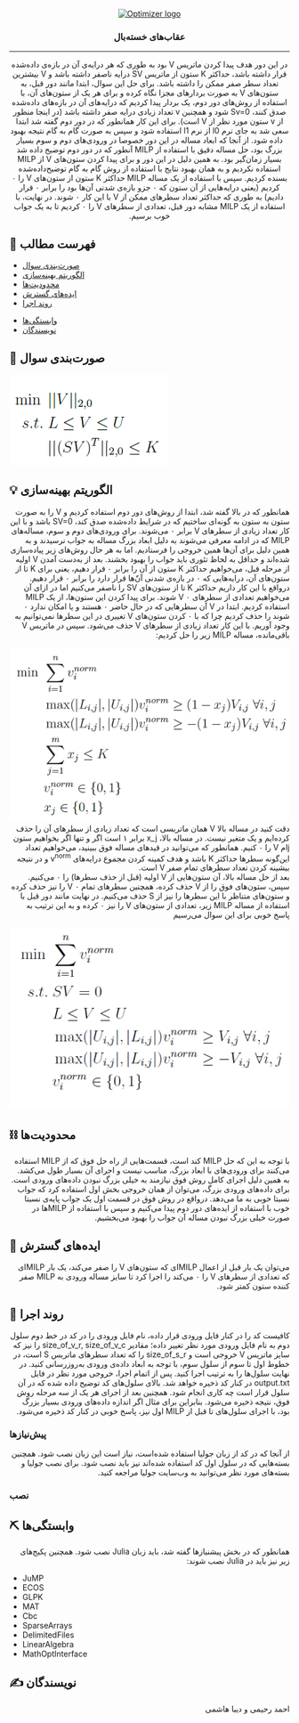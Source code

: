 <p align="center">
  <a href="" rel="noopener">
 <img src="http://optimizer.math.sharif.edu/wp-content/uploads/2021/02/optimizer.png" alt="Optimizer logo"></a>
</p>
<h3 align="center">عقاب‌های خسته‌بال</h3>

---

<div dir = "rtl">
<p align="center"> در این دور هدف پیدا کردن ماتریس V بود به طوری که هر درایه‌ی آن در بازه‌ی داده‌شده قرار داشته باشد، حداکثر K ستون از ماتریس SV درایه ناصفر داشته باشد و V بیشترین تعداد سطر صفر ممکن را داشته باشد. 
  برای حل این سوال، ابتدا مانند دور قبل، به ستون‌های V به صورت بردارهای مجزا نگاه کرده و برای هر یک از ستون‌های آن، با استفاده از روش‌های دور دوم، یک بردار پیدا کردیم که درایه‌های آن در بازه‌های داده‌شده صدق کنند، Sv=0 شود و همچنین v تعداد زیادی درایه صفر داشته باشد (در اینجا منظور از v ستون مورد نظر از V است). برای این کار همانطور که در دور دوم گفته شد ابتدا سعی شد به جای نرم l0 از نرم l1 استفاده شود و سپس به صورت گام به گام نتیجه بهبود داده شود. از آنجا که ابعاد مساله در این دور خصوصا در ورودی‌های دوم و سوم بسیار بزرگ بود، حل مساله دقیق با استفاده از MILP آنطور که در دور دوم توضیح داده شد بسیار زمان‌گیر بود. به همین دلیل در این دور و برای پیدا کردن ستون‌های V از MILP استفاده نکردیم و به همان بهبود نتایج با استفاده از روش گام به گام توضیح‌داده‌شده بسنده کردیم.  
  سپس با استفاده از یک مساله MILP حداکثر K ستون از ستون‌های V را ۰ کردیم (یعنی درایه‌هایی از آن ستون که ۰ جزو بازه‌ی شدنی آن‌ها بود را برابر ۰ قرار دادیم) به طوری که حداکثر تعداد سطرهای ممکن از V با این کار ۰ شوند.  
  در نهایت، با استفاده از یک MILP مشابه دور قبل، تعدادی از سطرهای V را ۰ کردیم تا به یک جواب خوب برسیم.
    <br> 
</p>
 </div>

## 📝 فهرست مطالب
- [صورت‌بندی سوال](#problem_statement)
- [الگوریتم بهینه‌سازی](#idea)
- [محدودیت‌ها](#limitations)
- [ایده‌های گسترش](#future_scope)
- [روند اجرا](#getting_started)
<!--- - [نحوه استفاده](#usage) --->
- [وابستگی‌ها](#tech_stack)
- [نویسندگان](#authors)
<!--- - [قدردانی](#acknowledgments) --->

## 🧐 صورت‌بندی سوال <a name = "problem_statement"></a>
![main_problem](https://github.com/AhmadRHM/Optimizer2021_Round5/blob/main/images/main_problem.png)

## 💡 الگوریتم بهینه‌سازی <a name = "idea"></a>
<div dir = "rtl">
  همانطور که در بالا گفته شد، ابتدا از روش‌های دور دوم استفاده کردیم و V را به صورت ستون به ستون به گونه‌ای ساختیم که در شرایط داده‌شده صدق کند، SV=0 باشد و با این کار تعداد زیادی از سطرهای V برابر ۰ می‌شوند. برای ورودی‌های دوم و سوم، مساله‌های MILP که در ادامه معرفی می‌شوند به دلیل ابعاد بزرگ مساله به جواب نرسیدند و به همین دلیل برای آن‌ها همین خروجی را فرستادیم. اما به هر حال روش‌های زیر پیاده‌سازی شده‌اند و حداقل به لحاظ تئوری باید جواب را بهبود بخشند.  
  بعد از به‌دست آمدن V اولیه از مرحله قبل، می‌خواهیم حداکثر K ستون از آن را برابر ۰ قرار دهیم، یعنی برای K تا از ستون‌های آن، درایه‌هایی که ۰ در بازه‌ی شدنی آن‌ّها قرار دارد را برابر ۰ قرار دهیم. درواقع با این کار داریم حداکثر K تا از ستون‌های SV را ناصفر می‌کنیم اما در ازای آن می‌خواهیم تعدادی از سطرهای V ۰ شوند. برای پیدا کردن این ستون‌ها، از یک MILP استفاده کردیم. ابتدا در V آن سطرهایی که در حال حاضر ۰ هستند و یا امکان ندارد ۰ شوند را حذف کردیم چرا که با ۰ کردن ستون‌های V تغییری در این سطرها نمی‌توانیم به وجود آوریم. با این کار تعداد زیادی از سطرهای V حذف می‌شود. سپس در ماتریس V باقی‌مانده، مساله MILP زیر را حل کردیم:  
  
![l1_problem](https://github.com/AhmadRHM/Optimizer2021_Round5/blob/main/images/cols_MILP.png)  
  دقت کنید در مساله بالا V همان ماتریسی است که تعداد زیادی از سطرهای آن را حذف کرده‌ایم و یک متغیر نیست. در مساله بالا، x_j برابر ۱ است اگر و تنها اگر بخواهیم ستون jام V را ۰ کنیم. همانطور که می‌توانید در قیدهای مساله فوق ببینید، می‌خواهیم تعداد این‌گونه سطرها حداکثر K باشد و هدف کمینه کردن مجموع درایه‌های
  v<sup>norm</sup>
و در نتیجه بیشینه کردن تعداد سطرهای تمام صفر V است.  
  بعد از حل مساله بالا، آن ستون‌هایی از V اولیه (قبل از حذف سطرها) را ۰ می‌کنیم. سپس، ستون‌های فوق را از V حذف کرده، همچنین سطرهای تمام ۰ V را نیز حذف کرده و ستون‌های متناظر با این سطرها را نیز از S حذف می‌کنیم. در نهایت مانند دور قبل با استفاده از مساله MILP زیر، تعدادی از ستون‌های V را نیز ۰ کرده و به این ترتیب به پاسخ خوبی برای این سوال می‌رسیم

![l1_problem_lp](https://github.com/AhmadRHM/Optimizer2021_Round5/blob/main/images/rows_MILP.png)   
</div>

## ⛓️ محدودیت‌ها <a name = "limitations"></a>
  <div dir = "rtl">
  با توجه به این که حل MILP کند است، قسمت‌هایی از راه حل فوق که از MILP استفاده می‌کنند برای ورودی‌های با ابعاد بزرگ، مناسب نیست و اجرای آن بسیار طول می‌کشد. به همین دلیل اجرای کامل روش فوق نیازمند به خیلی بزرگ نبودن داده‌های ورودی است. برای داده‌های ورودی بزرگ، می‌توان از همان خروجی بخش اول استفاده کرد که جواب نسبتا خوبی به ما می‌دهد. درواقع در روش فوق در قسمت اول یک جواب پایه‌ی نسبتا خوب با استفاده از ایده‌های دور دوم پیدا می‌کنیم و سپس با استفاده از MILPها در صورت خیلی بزرگ نبودن مساله آن جواب را بهبود می‌بخشیم.
  </div>
  
## 🚀 ایده‌های گسترش <a name = "future_scope"></a>
<div dir = "rtl">
می‌توان یک بار قبل از اعمال MILPای که ستون‌های V را صفر می‌کند، یک بار MILPای که تعدادی از سطرهای V را ۰ می‌کند را اجرا کرد تا سایز مساله ورودی به MILP صفر کننده ستون کمتر شود.
</div>

## 🏁 روند اجرا <a name = "getting_started"></a>
<div dir = "rtl">
کافیست کد را در کنار فایل ورودی قرار داده، نام فایل ورودی را در کد در خط دوم سلول دوم به نام فایل ورودی مورد نظر تغییر داده؛ مقادیر size_of_v_r, size_of_v_c  را نیز که سایز ماتریس V خروجی است و size_of_s_r را که تعداد سطرهای ماتریس S است، در خطوط اول تا سوم از سلول سوم، با توجه به ابعاد داده‌ی ورودی به‌روزرسانی کنید. در نهایت سلول‌ها را به ترتیب اجرا کنید. پس از اتمام اجرا، خروجی مورد نظر در فایل output.txt در کنار کد ذخیره خواهد شد. بالای سلول‌های کد توضیح داده شده که در آن سلول قرار است چه کاری انجام شود. همچنین بعد از اجرای هر یک از سه مرحله روش فوق، نتیجه ذخیره می‌شود. بنابراین برای مثال اگر اندازه داده‌های ورودی بسیار بزرگ بود، با اجرای سلول‌های تا قبل از MILP اول نیز، پاسخ خوبی در کنار کد ذخیره می‌شود.
</div>

### پیش‌نیازها
<div dir = "rtl">
  از آنجا که در کد از زبان جولیا استفاده شده‌است، نیاز است این زبان نصب شود. همچنین بسته‌هایی که در سلول اول کد استفاده شده‌اند نیز باید نصب شود. برای نصب جولیا و بسته‌های مورد نظر می‌توانید به وب‌سایت جولیا مراجعه کنید.
  </div>

### نصب

## ⛏️ وابستگی‌ها <a name = "tech_stack"></a>
<div dir = "rtl">
همانطور که در بخش پیشنیازها گفته شد، باید زبان Julia نصب شود.
  همچنین پکیج‌های زیر نیز باید در Julia نصب شوند:
</div>
  
  
* JuMP
* ECOS
* GLPK
* MAT
* Cbc
* SparseArrays
* DelimitedFiles 
* LinearAlgebra
* MathOptInterface

## ✍️ نویسندگان <a name = "authors"></a>
<div dir = "rtl">
 احمد رحیمی و دیبا هاشمی
</div>
<!---## 🎉 قدردانی <a name = "acknowledgments"></a>
تشکر از هر کسی که به نحوی در گسترش این کد به شما کمک کرده است
--->
